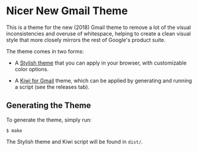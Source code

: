 Nicer New Gmail Theme
=====================

This is a theme for the new (2018) Gmail theme to remove a lot of the
visual inconsistencies and overuse of whitespace, helping to create a
clean visual style that more closely mirrors the rest of Google's
product suite.

The theme comes in two forms:

* A [Stylish theme](https://userstyles.org/styles/159843/nicer-new-gmail)
  that you can apply in your browser, with customizable color options.

* A [Kiwi for Gmail](https://www.kiwiforgmail.com/) theme, which can be
  applied by generating and running a script (see the releases tab).


Generating the Theme
--------------------

To generate the theme, simply run:

    $ make

The Stylish theme and Kiwi script will be found in `dist/`.
